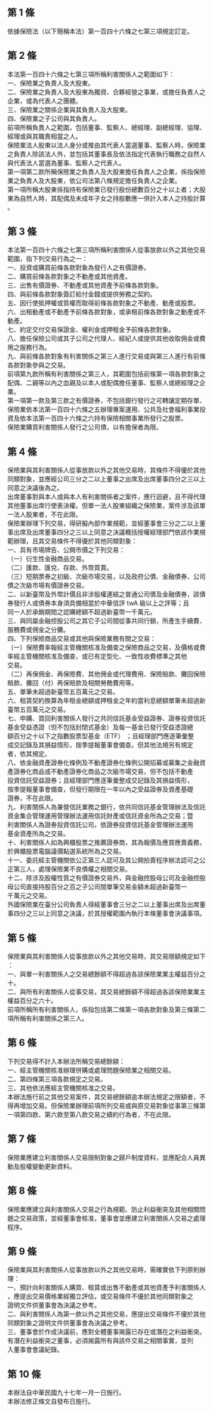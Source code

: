 第 1 條
-------
依據保險法（以下簡稱本法）第一百四十六條之七第三項規定訂定。

第 2 條
-------
本法第一百四十六條之七第三項所稱利害關係人之範圍如下：   
一、保險業之負責人及大股東。  
二、保險業之負責人及大股東為獨資、合夥經營之事業，或擔任負責人之  
    企業，或為代表人之團體。  
三、保險業之關係企業與其負責人及大股東。  
四、保險業之子公司與其負責人。  
前項所稱負責人之範圍，包括董事、監察人、總經理、副總經理、協理、  
經理或與其職責相當之人。  
保險業法人股東以法人身分或推由其代表人當選董事、監察人時，保險業  
之負責人除該法人外，並包括其董事長及依法指定代表執行職務之自然人  
與代表法人當選為董事、監察人之代表人。  
第一項第二款所稱保險業之負責人及大股東擔任負責人之企業，係指保險  
業之負責人及大股東，依公司法第八條規定擔任負責人之企業。  
第一項所稱大股東係指持有保險業已發行股份總數百分之十以上者；大股  
東為自然人時，其配偶及未成年子女之持股數應一併計入本人之持股計算  
。

第 3 條
-------
本法第一百四十六條之七第三項所稱利害關係人從事放款以外之其他交易  
範圍，指下列交易行為之一：  
一、投資或購買前條各款對象為發行人之有價證券。  
二、購買前條各款對象之不動產或其他資產。  
三、出售有價證券、不動產或其他資產予前條各款對象。  
四、與前條各款對象簽訂給付金錢或提供勞務之契約。  
五、因行使抵押權或質權而取得前條各款對象之不動產、動產或股票。  
六、出租動產或不動產予前條各款對象，或承租前條各款對象之動產或不  
    動產。  
七、約定交付交易保證金、權利金或押租金予前條各款對象。  
八、擔任保險公司或其子公司之代理人、經紀人或提供其他收取佣金或費  
    用之服務行為。  
九、與前條各款對象有利害關係之第三人進行交易或與第三人進行有前條  
    各款對象參與之交易。  
前項第九款所稱有利害關係之第三人，其範圍包括前條第一項各款對象之  
配偶、二親等以內之血親及以本人或配偶擔任董事、監察人或總經理之企  
業。  
第一項第一款及第三款之有價證券，不包括銀行發行之可轉讓定期存單、  
保險業依本法第一百四十六條之五辦理專案運用、公共及社會福利事業投  
資及依本法第一百四十六條之六持有保險相關事業所發行之股票。  
保險業購買利害關係人發行之公司債，以有擔保者為限。

第 4 條
-------
保險業與其利害關係人從事放款以外之其他交易時，其條件不得優於其他  
同類對象，並應經公司三分之二以上董事之出席及出席董事四分之三以上  
同意之決議後為之。  
出席董事對與本人或與本人有利害關係者之案件，應行迴避，且不得代理  
其他董事出席行使表決權。但單一法人股東組織之保險業，案件涉及該單  
一法人股東者，不在此限。  
保險業辦理下列交易，得研擬內部作業規範，並經董事會三分之二以上董  
事出席及出席董事四分之三以上同意之決議概括授權經理部門依該作業規  
範辦理，且其交易條件不得優於其他同類對象：  
一、具有市場牌告、公開市價之下列交易：  
（一）衍生性金融商品交易。  
（二）匯款、匯兌、存款、外幣買賣。  
（三）短期票券之初級、次級市場交易，以及政府公債、金融債券、公司  
      債之次級市場有價證券交易。  
二、以新臺幣及外幣計價且非涉股權連結之普通公司債及金融債券，該債  
    券發行人或債券本身須具備相當於中華信評 twA  級以上之評等；且  
    同一人於承銷期間之認購總額不超過新臺幣一千萬元。  
三、與同屬金融控股公司之其它子公司間從事共同行銷，所產生手續費、  
    服務費或佣金之分攤。  
四、下列保險商品交易或其他與保險業務有關之交易：  
（一）保險費率報經主管機關核准及備查之保險商品之交易，及價格或費  
      率經主管機關核准及備查，或已有定型化、一致性收費標準之其他  
      交易。  
（二）再保佣金、再保險費、其他佣金或代理費用、保險賠款、攤回保險  
      賠款、攤回（付）再保賠款及相關勞務費用等。  
五、單筆未超過新臺幣五百萬元之交易。  
六、租賃契約換算為年租金總額或押租金之年約當利息總額單筆未超過新  
    臺幣五百萬元之交易。  
七、申購、買回利害關係人發行之共同信託基金受益證券、證券投資信託  
    基金受益憑證（但不包括封閉式基金）及每一基金已發行受益憑證總  
    額百分之十以下之指數股票型基金（ETF） ；且經理部門應逐筆彙整  
    成交記錄及其損益情形，按季提報董事會備查。但其他法規另有規定  
    者，依其規定。  
八、依金融資產證券化條例及不動產證券化條例公開招募或募集之金融資  
    產證券化商品或不動產證券化商品之次級市場交易，但不包括不動產  
    投資信託受益證券；且經理部門應逐筆彙整成交記錄及其損益情形，  
    按季提報董事會備查，但發行期限在一年以內之受益證券及資產基礎  
    證券，不在此限。  
九、利害關係人為兼營信託業務之銀行，依共同信託基金管理辦法及信託  
    資金集合管理運用管理辦法運用信託財產或信託資金所為之交易；暨  
    利害關係人為證券投資信託公司，依證券投資信託基金管理辦法運用  
    基金資產所為之交易。  
十、利害關係人如為興櫃股票之推薦證券商，其為報價及應買應賣義務，  
    於興櫃股票電腦議價點選系統所為之交易。  
十一、委託經主管機關依公正第三人認可及其公開拍賣程序辦法認可之公  
      正第三人，處理保險業不良債權之相關交易。  
十二、除涉及股權性質之有價證券交易外，與金融控股母公司及金融控股  
      母公司直接持股百分之百之子公司間單筆交易金額未超過新臺幣一  
      千萬元之交易。  
外國保險業在臺分公司負責人得經董事會三分之二以上董事出席及出席董  
事四分之三以上同意之決議，於其授權範圍內執行本條董事會決議事項。

第 5 條
-------
保險業與其利害關係人從事放款以外之其他交易時，其交易限額規定如下  
：  
一、與單一利害關係人之交易總餘額不得超過各該保險業業主權益百分之  
    十。  
二、與所有利害關係人從事交易，其交易總餘額不得超過各該保險業業主  
    權益百分之六十。  
前項所稱所有利害關係人，係指包括第二條第一項各款對象及第三條第二  
項所稱有利害關係之第三人。

第 6 條
-------
下列交易得不計入本辦法所稱交易總餘額：   
一、經主管機關核准辦理併購或處理問題保險業之相關交易。  
二、第四條第三項各款規定之交易。  
三、其他依法應經主管機關核准之交易。  
本辦法施行前之其他交易案件，其交易總餘額逾本辦法規定之限額者，不  
得再增加交易。但保險業辦理前項所列交易或與原交易對象從事第三條第  
一項第四款、第六款至第八款交易之續約行為者，不在此限。

第 7 條
-------
保險業應建立利害關係人交易限制對象之歸戶制度資料，並應配合人員異  
動及股權變動更新資料。

第 8 條
-------
保險業應建立與利害關係人交易之行為規範、防止利益衝突及其他相關問  
題之交易政策，並經董事會核准，董事會並應建立利害關係人交易之處理  
程序。

第 9 條
-------
保險業與其利害關係人從事放款以外之其他交易時，需確實依下列原則辦  
理：  
一、預計向利害關係人購買、租賃或出售不動產或其他資產予利害關係人  
    ，應提出交易價格業經獨立評估，或交易條件不優於其他同類對象之  
    證明文件供董事會為決議之參考。  
二、與利害關係人為第一款以外之其他交易，應提出交易條件不優於其他  
    同類對象之證明文件供董事會為決議之參考。  
三、董事會於作成決議前，應對全體董事揭露已存在或潛在之利益衝突。  
    有潛在利益衝突之董事，必須揭露所有與該件交易之相關事實，並列  
    入董事會會議紀錄。

第 10 條
--------
本辦法自中華民國九十七年一月一日施行。  
本辦法修正條文自發布日施行。

